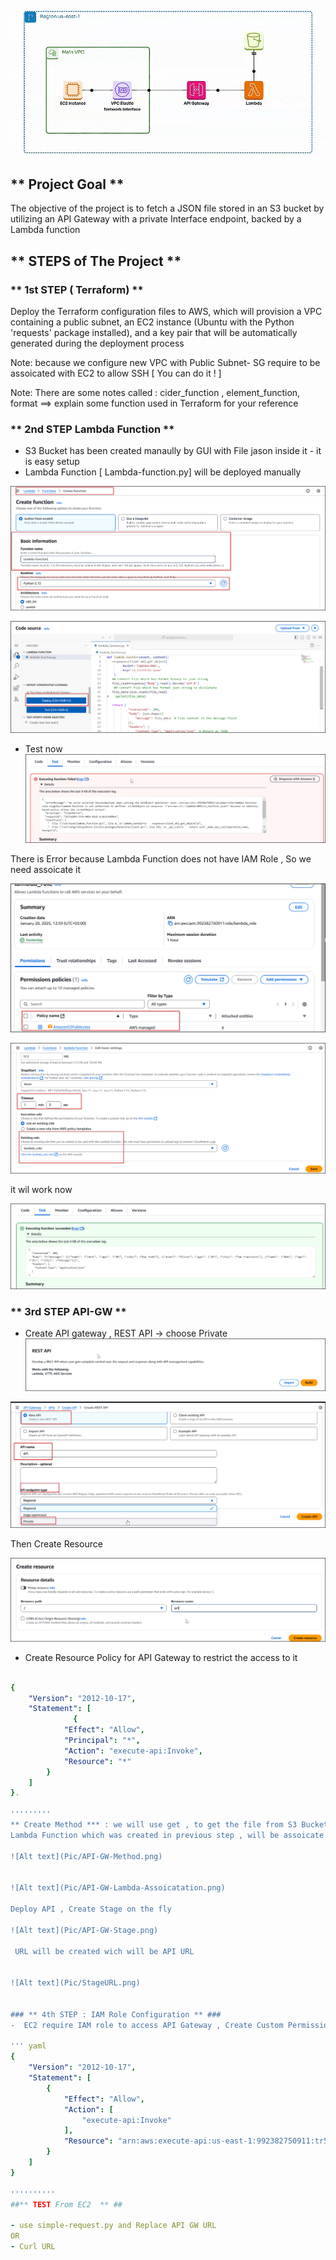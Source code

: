 

![Alt Text](Pic/aws-apigateway-lambda-s3.gif)

## ** Project Goal ** ## 

The objective of the project is to fetch a JSON file stored in an S3 bucket by utilizing an API Gateway with a private Interface endpoint, backed by a Lambda function

## ** STEPS of The Project ** ## 


### ** 1st STEP ( Terraform) ** ###
Deploy the Terraform configuration files to AWS, which will provision a VPC containing a public subnet, an EC2 instance (Ubuntu with the Python 'requests' package installed), and a key pair that will be automatically generated during the deployment process

Note: because we configure new VPC with Public Subnet- SG require to be assoicated with EC2 to allow SSH  [ You can do it ! ]

Note: There are some notes called : cider_function , element_function, format  ==> explain some function used in Terraform for your reference  

### ** 2nd STEP  Lambda Function ** ###

- S3 Bucket has been created manaully by GUI with File jason inside it  - it is easy setup 
- Lambda Function  [ Lambda-function.py] will be deployed manually 

![Alt text](Pic/Lambda-Function-01.png)


![Alt text](/pic/Lambda-Function-02.png)

- Test now 
![Alt text](Pic/Lambda_Function_To_S3_Error.png) 

There is Error because Lambda Function does not have IAM Role , So we need assoicate it 

![Alt text](Pic/Lambda_Function_IAM_ROLE.png) 

![Alt text](Pic/Lambda_Function_IAM_ROLE_Assoicate.png) 

it wil work now 

![Alt text](Pic/Lambda_Fuction_with_IAM_Role.png)



### ** 3rd   STEP  API-GW  ** ###
- Create API gateway , REST API -> choose Private 
![Alt text](Pic/API-GW-1.png) 

![Alt text](Pic/API-GW-Private.png) 

Then Create Resource 

![Alt text](Pic/API-GW-Resource-Creation.png)

- Create Resource Policy for API Gateway to restrict the access to it 

``` yaml

{
    "Version": "2012-10-17",
    "Statement": [
              {
            "Effect": "Allow",
            "Principal": "*",
            "Action": "execute-api:Invoke",
            "Resource": "*"
        }
    ]
}.

'''''''''
** Create Method *** : we will use get , to get the file from S3 Bucket 
Lambda Function which was created in previous step , will be assoicate with API GW

![Alt text](Pic/API-GW-Method.png)


![Alt text](Pic/API-GW-Lambda-Assoicatation.png) 

Deploy API , Create Stage on the fly 

![Alt text](Pic/API-GW-Stage.png)

 URL will be created wich will be API URL 


![Alt text](Pic/StageURL.png)


### ** 4th STEP : IAM Role Configuration ** ###
-  EC2 require IAM role to access API Gateway , Create Custom Permission and Custom IAM Role then assoicated with EC2  - The main point is  * execute-api:Invoke * 

''' yaml 
{
    "Version": "2012-10-17",
    "Statement": [
        {
            "Effect": "Allow",
            "Action": [
                "execute-api:Invoke"
            ],
            "Resource": "arn:aws:execute-api:us-east-1:992382750911:tr517nrebc/*"
        }
    ]
}

''''''''''
##** TEST From EC2  ** ##  

- use simple-request.py and Replace API GW URL 
OR
- Curl URL 

